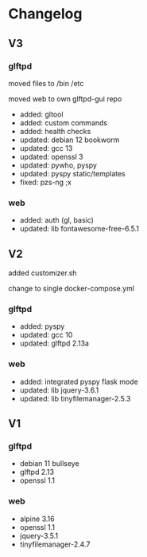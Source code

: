 # Changelog

## V3

### glftpd

moved files to /bin /etc

moved web to own glftpd-gui repo

- added: gltool
- added: custom commands
- added: health checks
- updated: debian 12 bookworm
- updated: gcc 13
- updated: openssl 3
- updated: pywho, pyspy
- updated: pyspy static/templates
- fixed: pzs-ng ;x

### web

- added: auth (gl, basic)
- updated: lib fontawesome-free-6.5.1

## V2

added customizer.sh

change to single docker-compose.yml

### glftpd

- added: pyspy
- updated: gcc 10
- updated: glftpd 2.13a

###  web

- added: integrated pyspy flask mode
- updated: lib jquery-3.6.1
- updated: lib tinyfilemanager-2.5.3

## V1

### glftpd

- debian 11 bullseye 
- glftpd 2.13
- openssl 1.1

### web

- alpine 3.16
- openssl 1.1
- jquery-3.5.1
- tinyfilemanager-2.4.7
